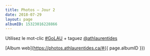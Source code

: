 ```yaml
---
title: Photos – Jour 2
date: 2018-07-29
layout: page
albumID: 15323016228866
---
```


Utilisez le mot-clic [#GoLAU](https://www.instagram.com/explore/tags/golau/) + taguez [@athlaurentides](https://www.instagram.com/athlaurentides)

[Album web](https://photos.athlaurentides.ca/#{{ page.albumID }})

